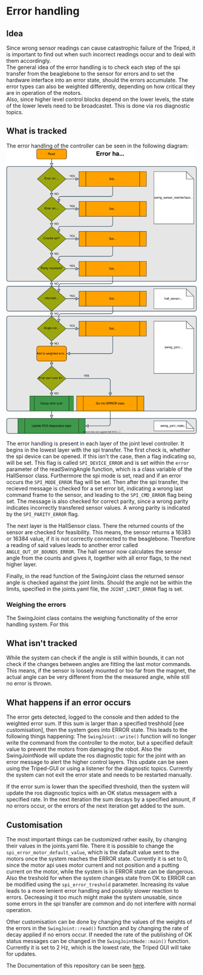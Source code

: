 # Error handling
## Idea
Since wrong sensor readings can cause catastrophic failure of the Triped, it is important to find out when such incorrect readings occur and to deal with them accordingly.   
The general idea of the error handling is to check each step of the spi transfer from the beaglebone to the sensor for errors and to set the hardware interface into an error state, should the errors accumulate. 
The error types can also be weighted differently, depending on how critical they are in operation of the motors.  
Also, since higher level control blocks depend on the lower levels, the state of the lower levels need to be broadcastet. This is done via ros diagnostic topics.

## What is tracked
The error handling of the controller can be seen in the following diagram:
![error_handling_flowchart](https://raw.githubusercontent.com/TriPed-Robot/joint_level_control/main/docs/triped_error_handling.svg)

The error handling is present in each layer of the joint level controller. It begins in the lowest layer with the spi transfer. 
The first check is, whether the spi device can be opened. If this isn't the case, then a flag indicating so, will be set. This flag is called `SPI_DEVICE_ERROR` and is set within the `error` parameter of the readSwingAngle function, which is a class variable of the HallSensor class.
Furthermore the spi mode is set, read and if an error occurs the `SPI_MODE_ERROR` flag will be set. 
Then after the spi transfer, the recieved message is checked for a set error bit, indicating a wrong last command frame to the sensor, and leading to the `SPI_CMD_ERROR` flag being set. The message is also checked for correct parity, since a wrong parity indicates incorrectly transfered sensor values. A wrong parity is indicated by the `SPI_PARITY_ERROR` flag.

The next layer is the HallSensor class. There the returned counts of the sensor are checked for feasibility. This means, the sensor returns a 16383 or 16384 value, if it is not correctly connected to the beaglebone. Therefore a reading of said values leads to another error called `ANGLE_OUT_OF_BOUNDS_ERROR`. The hall sensor now calculates the sensor angle from the counts and gives it, together with all error flags, to the next higher layer.

Finally, in the read function of the SwingJoint class the returned sensor angle is checked against the joint limits. Should the angle not be within the limits, specified in the joints.yaml file, the `JOINT_LIMIT_ERROR` flag is set.

### Weighing the errors
The SwingJoint class contains the weighing functionality of the error handling system. For this

## What isn't tracked
 While the system can check if the angle is still within bounds, it can not check if the changes between angles are fitting the last motor commands. This means, if the sensor is loosely mounted or too far from the magnet, the actual angle can be very different from the the measured angle, while still no error is thrown. 


## What happens if an error occurs
The error gets detected, logged to the console and then added to the weighted error sum. If this sum is larger than a specified treshhold [see customisation], then the system goes into ERROR state. This leads to the following things happening: 
The `SwingJoint::write()` function will no longer write the command from the controller to the motor, but a specified default value to prevent the motors from damaging the robot. Also the SwingJointNode will update the ros diagnostic topic for the joint with an error message to alert the higher control layers. This update can be seen using the Triped-GUI or using a listener for the diagnostic topics. 
Currently the system can not exit the error state and needs to be restarted manually. 

If the error sum is lower than the specified threshold, then the system will update the ros diagnostic topics with an OK status messagem with a specified rate. In the next iteration the sum decays by a specified amount, if no errors occur, or the errors of the next iteration get added to the sum.

## Customisation
The most important things can be customized rather easily, by changing their values in the joints.yaml file. 
There it is possible to change the `spi_error_motor_default_value`, which is the dafault value sent to the motors once the system reaches the ERROR state. Currently it is set to 0, since the motor api uses motor current and not position and a putting current on the motor, while the system is in ERROR state can be dangerous.   
Also the treshold for when the system changes state from OK to ERROR can be modified using the `spi_error_treshold` parameter. Increasing its value leads to a more lenient error handling and possibly slower reaction to errors. Decreasing it too much might make the system unusable, since some errors in the spi transfer are common and do not interfere with normal operation.

Other customisation can be done by changing the values of the weights of the errors in the `SwingJoint::read()` function and by changing the rate of decay applied if no errors occur. If needed the rate of the publishing of OK status messages can be changed in the `SwingJointNode::main()` function. Currently it is set to 2 Hz, which is the lowest rate, the Triped GUI will take for updates. 

The Documentation of this repository can be seen [here](https://triped-robot.github.io/joint_level_control/html/index.html).
